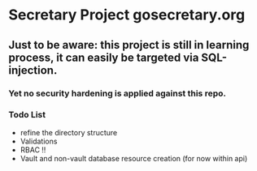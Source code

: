 # Secretary Project gosecretary.org

## Just to be aware: this project is still in learning process, it can easily be targeted via SQL-injection.

### Yet no security hardening is applied against this repo.

### Todo List
- refine the directory structure
- Validations
- RBAC !!
- Vault and non-vault database resource creation (for now within api)
